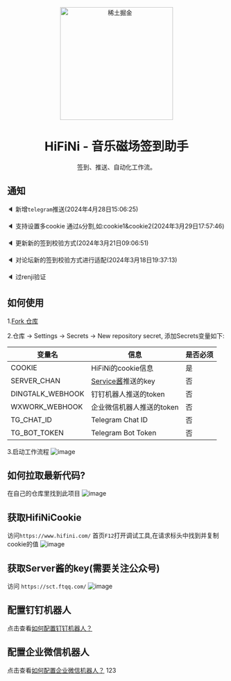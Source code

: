<section align="center">
    <img src="https://github.com/anduinnn/HiFiNi-Auto-CheckIn/assets/68073009/e50e9fa7-3ddd-4198-be59-fc231f9b8986" alt="稀土掘金" width="260" />
</section>

<h1 align="center">HiFiNi - 音乐磁场签到助手</h1>

<p align="center">签到、推送、自动化工作流。</p>

## 通知

🔈 新增`telegram`推送(2024年4月28日15:06:25)

🔈 支持设置多cookie 通过`&`分割,如:cookie1&cookie2(2024年3月29日17:57:46)

🔈 更新新的签到校验方式(2024年3月21日09:06:51)

🔈 对论坛新的签到校验方式进行适配(2024年3月18日19:37:13)

🔈 过renji验证

## 如何使用

1.[Fork 仓库](https://github.com/anduinnn/HiFiNi-Auto-CheckIn)

2.仓库 -> Settings -> Secrets -> New repository secret, 添加Secrets变量如下:

| 变量名              | 信息                                  | 是否必须 |
|------------------|-------------------------------------| -------- |
| COOKIE           | HiFiNi的cookie信息                     | 是       |
| SERVER_CHAN      | [Service酱](https://sct.ftqq.com/)推送的key | 否       |
| DINGTALK_WEBHOOK | 钉钉机器人推送的token                       | 否       |
| WXWORK_WEBHOOK   | 企业微信机器人推送的token                     | 否       |
| TG_CHAT_ID       | Telegram Chat ID                           | 否       |
| TG_BOT_TOKEN     | Telegram Bot Token                           | 否       |

3.启动工作流程
![image](https://github.com/anduinnn/HifiNiAutoCheckIn/assets/68073009/b89c7140-be7f-43aa-afaa-8554b4cab752)



## 如何拉取最新代码?

在自己的仓库里找到此项目
![image](https://github.com/anduinnn/HiFiNi-Auto-CheckIn/assets/68073009/46ab90db-b7fb-4097-9abe-fde8c2c3543e)





## 获取HifiNiCookie
访问`https://www.hifini.com/`
首页`F12`打开调试工具,在请求标头中找到并复制cookie的值
![image](https://github.com/anduinnn/HifiNiAutoCheckIn/assets/68073009/97528823-4d31-4c72-bcca-e95bb5d75792)

## 获取Server酱的key(需要关注公众号)
访问 `https://sct.ftqq.com/`
![image](https://github.com/anduinnn/HifiNiAutoCheckIn/assets/68073009/c70b4471-2933-4441-964c-5aa2873c3590)

## 配置钉钉机器人
点击查看[如何配置钉钉机器人？](READMES/DingTalkRobotConfigInfo.md)

## 配置企业微信机器人
点击查看[如何配置企业微信机器人？](READMES/WeChatWorkRobotConfigInfo.md)
123